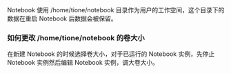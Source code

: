 Notebook 使用 /home/tione/notebook 目录作为用户的工作空间，这个目录下的数据在重启 Notebook 后数据会被保留。

### 如何更改 /home/tione/notebook 的卷大小
在新建 Notebook 的时候选择卷大小，对于已运行的 Notebook 实例，先停止 Notebook 实例然后编辑 Notebook 实例，调大卷大小。

